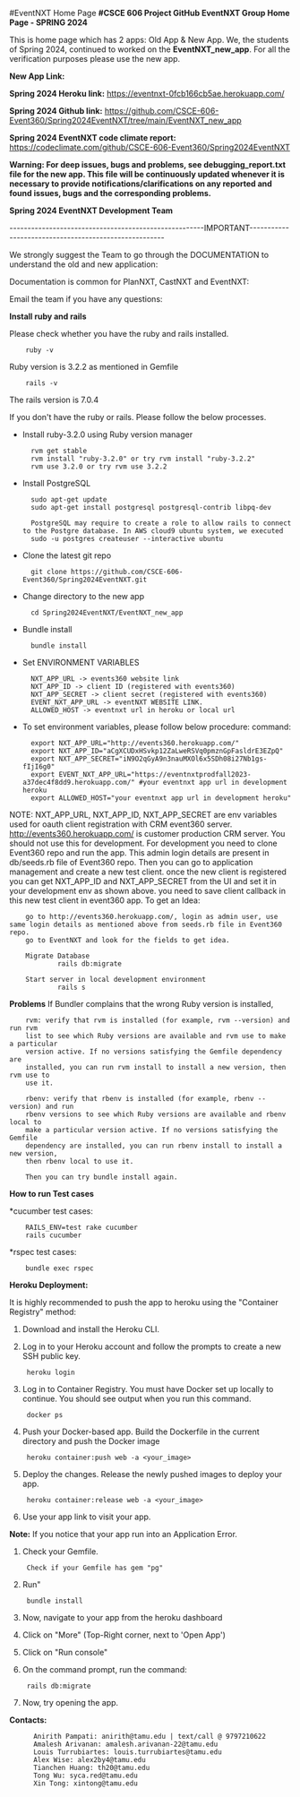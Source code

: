 #EventNXT Home Page
**#CSCE 606 Project GitHub EventNXT Group Home Page - SPRING 2024**

This is home page which has 2 apps: Old App & New App.
We, the students of Spring 2024, continued to worked on the **EventNXT_new_app**. For all the verification purposes please use the new app.

**New App Link:**

**Spring 2024 Heroku link:** https://eventnxt-0fcb166cb5ae.herokuapp.com/

**Spring 2024 Github link:** https://github.com/CSCE-606-Event360/Spring2024EventNXT/tree/main/EventNXT_new_app

**Spring 2024 EventNXT code climate report:** https://codeclimate.com/github/CSCE-606-Event360/Spring2024EventNXT

**Warning: For deep issues, bugs and problems, see debugging_report.txt file for the new app. This file will be continuously updated
whenever it is necessary to provide notifications/clarifications on any reported and found issues, bugs and the corresponding problems.**


**Spring 2024 EventNXT Development Team**


------------------------------------------------------IMPORTANT------------------------------------------------------

We strongly suggest the Team to go through the DOCUMENTATION to understand the old and new application:

Documentation is common for PlanNXT, CastNXT and EventNXT:

Email the team if you have any questions:

**Install ruby and rails**

Please check whether you have the ruby and rails installed.

        ruby -v

Ruby version is 3.2.2 as mentioned in Gemfile

        rails -v

The rails version is 7.0.4

If you don't have the ruby or rails. Please follow the below processes.

- Install ruby-3.2.0 using Ruby version manager
   
        rvm get stable
        rvm install "ruby-3.2.0" or try rvm install "ruby-3.2.2"
        rvm use 3.2.0 or try rvm use 3.2.2

- Install PostgreSQL

        sudo apt-get update
        sudo apt-get install postgresql postgresql-contrib libpq-dev
        
        PostgreSQL may require to create a role to allow rails to connect to the Postgre database. In AWS cloud9 ubuntu system, we executed 
        sudo -u postgres createuser --interactive ubuntu

- Clone the latest git repo

        git clone https://github.com/CSCE-606-Event360/Spring2024EventNXT.git

- Change directory to the new app

        cd Spring2024EventNXT/EventNXT_new_app

- Bundle install

        bundle install

- Set ENVIRONMENT VARIABLES

        NXT_APP_URL -> events360 website link
        NXT_APP_ID -> client ID (registered with events360)
        NXT_APP_SECRET -> client secret (registered with events360)
        EVENT_NXT_APP_URL -> eventNXT WEBSITE LINK.
        ALLOWED_HOST -> eventnxt url in heroku or local url

- To set environment variables, please follow below procedure: command:

        export NXT_APP_URL="http://events360.herokuapp.com/"
        export NXT_APP_ID="aCgXCUDxHSvkp12ZaLweRSVq0pmznGpFasldrE3EZpQ"
        export NXT_APP_SECRET="iN9O2qGyA9n3nauMXOl6x5SDh08i27Nb1gs-fIjI6g0"
        export EVENT_NXT_APP_URL="https://eventnxtprodfall2023-a37dec4f8dd9.herokuapp.com/" #your eventnxt app url in development heroku
        export ALLOWED_HOST="your eventnxt app url in development heroku"

NOTE: NXT_APP_URL, NXT_APP_ID, NXT_APP_SECRET are env variables used for oauth client registration with CRM event360 server. http://events360.herokuapp.com/ is customer production CRM server. You should not use this for development. For development you need to clone Event360 repo and run the app. This admin login details are present in db/seeds.rb file of Event360 repo. Then you can go to application management and create a new test client. once the new client is registered you can get NXT_APP_ID and NXT_APP_SECRET from the UI and set it in your development env as shown above. you need to save client callback in this new test client in event360 app. To get an Idea:

        go to http://events360.herokuapp.com/, login as admin user, use same login details as mentioned above from seeds.rb file in Event360 repo.
        go to EventNXT and look for the fields to get idea.
        
        Migrate Database
                rails db:migrate
        
        Start server in local development environment
                rails s

**Problems**
If Bundler complains that the wrong Ruby version is installed,
    
        rvm: verify that rvm is installed (for example, rvm --version) and run rvm         
        list to see which Ruby versions are available and rvm use to make a particular     
        version active. If no versions satisfying the Gemfile dependency are               
        installed, you can run rvm install to install a new version, then rvm use to       
        use it.
        
        rbenv: verify that rbenv is installed (for example, rbenv --version) and run       
        rbenv versions to see which Ruby versions are available and rbenv local to         
        make a particular version active. If no versions satisfying the Gemfile            
        dependency are installed, you can run rbenv install to install a new version,      
        then rbenv local to use it.
        
        Then you can try bundle install again.

**How to run Test cases**

*cucumber test cases:

        RAILS_ENV=test rake cucumber
        rails cucumber

*rspec test cases:
        
        bundle exec rspec

**Heroku Deployment:**

It is highly recommended to push the app to heroku using the "Container Registry" method:

1. Download and install the Heroku CLI.

2. Log in to your Heroku account and follow the prompts to create a new SSH public key.

        heroku login

4. Log in to Container Registry. You must have Docker set up locally to continue. You should see output when you run this command.

        docker ps

5. Push your Docker-based app. Build the Dockerfile in the current directory and push the Docker image

        heroku container:push web -a <your_image>

6. Deploy the changes. Release the newly pushed images to deploy your app.

        heroku container:release web -a <your_image> 
   
7. Use your app link to visit your app.

**Note:** If you notice that your app run into an Application Error.

1. Check your Gemfile.

        Check if your Gemfile has gem "pg"

2. Run"

        bundle install

4. Now, navigate to your app from the heroku dashboard

5. Click on "More" (Top-Right corner, next to 'Open App')

6. Click on "Run console"

7. On the command prompt, run the command:

        rails db:migrate

8. Now, try opening the app.

**Contacts:**

          Anirith Pampati: anirith@tamu.edu | text/call @ 9797210622
          Amalesh Arivanan: amalesh.arivanan-22@tamu.edu
          Louis Turrubiartes: louis.turrubiartes@tamu.edu
          Alex Wise: alex2by4@tamu.edu
          Tianchen Huang: th20@tamu.edu
          Tong Wu: syca.red@tamu.edu
          Xin Tong: xintong@tamu.edu
  
